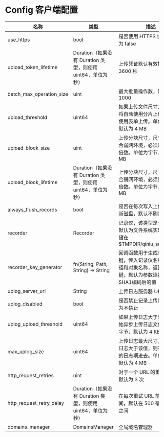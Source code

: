 # Config 客户端配置

| 名称                     | 类型                                                        | 描述                                                         |
| ------------------------ | ----------------------------------------------------------- | ------------------------------------------------------------ |
| use_https                | bool                                                        | 是否使用 HTTPS 协议，默认为 false                            |
| upload_token_lifetime    | Duration（如果没有 Duration 类型，则使用 uint64，单位为秒） | 上传凭证默认有效期，默认为 3600 秒                           |
| batch_max_operation_size | uint                                                        | 最大批量操作数，默认为 1000                                  |
| upload_threshold         | uint64                                                      | 如果上传文件尺寸大于该值，将自动使用分片上传，否则，使用表单上传。单位为字节，默认为 4 MB |
| upload_block_size        | uint                                                        | 上传分块尺寸，尺寸越小越适合弱网环境，必须是 4 MB 的倍数。单位为字节，默认为 4 MB |
| upload_block_lifetime    | Duration（如果没有 Duration 类型，则使用 uint64，单位为秒） | 上传分块尺寸，尺寸越小越适合弱网环境，必须是 4 MB 的倍数。单位为字节，默认为 4 MB |
| always_flush_records    | bool | 是否在每次写入上传记录后刷新磁盘，默认不刷新 |
| recorder | Recorder | 记录仪，该类型是一个接口，默认为文件系统实现，文件存储在 $TMPDIR/qiniu_sdk/records |
| recorder_key_generator | fn(String, Path, String) -> String | 回调函数用于生成记录仪的键，传入记录仪名称，文件路径和对象名称，返回记录仪的键，默认为参数连接后经过 SHA1编码后的值 |
| uplog_server_url | String | 上传日志服务器 URL |
| uplog_disabled    | bool | 是否禁止记录上传日志，默认为不禁止 |
| uplog_upload_threshold    | uint64 | 如果上传日志大于该值，则开始异步上传日志文件。单位为字节，默认为 4 KB |
| max_uplog_size    | uint64 | 上传日志最大尺寸，如果上传日志大于该值，则不再记录新的日志项进去。单位为字节，默认为 4 MB |
| http_request_retries     | uint                                                        | 对于一个 URL 的重试次数，默认为 3 次                         |
| http_request_retry_delay | Duration（如果没有 Duration 类型，则使用 uint64，单位为秒） | 在每次重试 URL 前的等待时间，默认在 500 毫秒到 1 秒之间      |
| domains_manager          | DomainsManager                                              | 全局域名管理器                                               |

